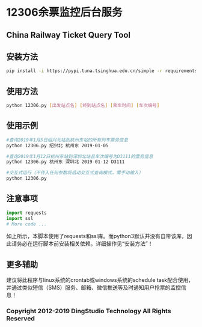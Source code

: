 # 12306余票监控后台服务
## China Railway Ticket Query Tool

## 安装方法

```bash
pip install -i https://pypi.tuna.tsinghua.edu.cn/simple -r requirements.txt
```

## 使用方法

```bash
python 12306.py [出发站点名] [终到站点名] [乘车时间] [车次编号]
```

## 使用示例

```bash
#查询2019年1月5日绍兴北站到杭州东站的所有列车票务信息
python 12306.py 绍兴北 杭州东 2019-01-05

#查询2019年1月12日杭州东站到深圳北站且车次编号为D3111的票务信息
python 12306.py 杭州东 深圳北 2019-01-12 D3111

#交互式运行（不传入任何参数将启动交互式查询模式，需手动输入）
python 12306.py
```

## 注意事项
```python
import requests
import ssl
# More code ...
```
如上所示，本脚本使用了requests和ssl库。而python3默认并没有自带该库，因此请务必在运行脚本前安装相关依赖。详细操作见“安装方法”！

## 更多辅助
建议将此程序与linux系统的crontab或windows系统的schedule task配合使用，并通过类似短信（SMS）服务、邮箱、微信推送等及时通知用户抢票的监控信息！

### Copyright 2012-2019 DingStudio Technology All Rights Reserved
